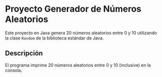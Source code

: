 # Proyecto Generador de Números Aleatorios

Este proyecto en Java genera 20 números aleatorios entre 0 y 10 utilizando la clase `Random` de la biblioteca estándar de Java.

## Descripción

El programa imprime 20 números aleatorios entre 0 y 10 (inclusive) en la consola.